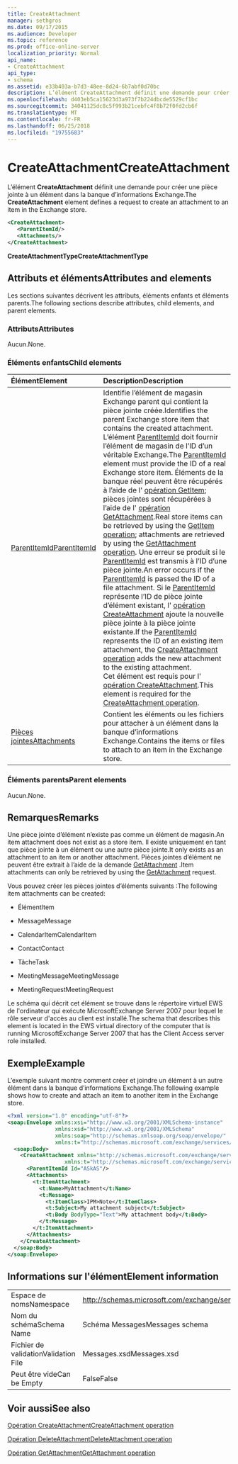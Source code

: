 ```yaml
---
title: CreateAttachment
manager: sethgros
ms.date: 09/17/2015
ms.audience: Developer
ms.topic: reference
ms.prod: office-online-server
localization_priority: Normal
api_name:
- CreateAttachment
api_type:
- schema
ms.assetid: e33b403a-b7d3-48ee-8d24-6b7abf0d70bc
description: L’élément CreateAttachment définit une demande pour créer une pièce jointe à un élément dans la banque d’informations Exchange.
ms.openlocfilehash: d403eb5ca15623d3a973f7b224dbcde5529cf1bc
ms.sourcegitcommit: 34041125dc8c5f993b21cebfc4f8b72f0fd2cb6f
ms.translationtype: MT
ms.contentlocale: fr-FR
ms.lasthandoff: 06/25/2018
ms.locfileid: "19755683"
---
```

# <a name="createattachment"></a><span data-ttu-id="7dbe7-103">CreateAttachment</span><span class="sxs-lookup"><span data-stu-id="7dbe7-103">CreateAttachment</span></span>

<span data-ttu-id="7dbe7-104">L’élément **CreateAttachment** définit une demande pour créer une pièce jointe à un élément dans la banque d’informations Exchange.</span><span class="sxs-lookup"><span data-stu-id="7dbe7-104">The **CreateAttachment** element defines a request to create an attachment to an item in the Exchange store.</span></span> 
  
```xml
<CreateAttachment>
   <ParentItemId/>
   <Attachments/>
</CreateAttachment>
```

 <span data-ttu-id="7dbe7-105">**CreateAttachmentType**</span><span class="sxs-lookup"><span data-stu-id="7dbe7-105">**CreateAttachmentType**</span></span>
## <a name="attributes-and-elements"></a><span data-ttu-id="7dbe7-106">Attributs et éléments</span><span class="sxs-lookup"><span data-stu-id="7dbe7-106">Attributes and elements</span></span>

<span data-ttu-id="7dbe7-107">Les sections suivantes décrivent les attributs, éléments enfants et éléments parents.</span><span class="sxs-lookup"><span data-stu-id="7dbe7-107">The following sections describe attributes, child elements, and parent elements.</span></span>
  
### <a name="attributes"></a><span data-ttu-id="7dbe7-108">Attributs</span><span class="sxs-lookup"><span data-stu-id="7dbe7-108">Attributes</span></span>

<span data-ttu-id="7dbe7-109">Aucun.</span><span class="sxs-lookup"><span data-stu-id="7dbe7-109">None.</span></span>
  
### <a name="child-elements"></a><span data-ttu-id="7dbe7-110">Éléments enfants</span><span class="sxs-lookup"><span data-stu-id="7dbe7-110">Child elements</span></span>

|<span data-ttu-id="7dbe7-111">**Élément**</span><span class="sxs-lookup"><span data-stu-id="7dbe7-111">**Element**</span></span>|<span data-ttu-id="7dbe7-112">**Description**</span><span class="sxs-lookup"><span data-stu-id="7dbe7-112">**Description**</span></span>|
|:-----|:-----|
|[<span data-ttu-id="7dbe7-113">ParentItemId</span><span class="sxs-lookup"><span data-stu-id="7dbe7-113">ParentItemId</span></span>](parentitemid.md) <br/> |<span data-ttu-id="7dbe7-114">Identifie l’élément de magasin Exchange parent qui contient la pièce jointe créée.</span><span class="sxs-lookup"><span data-stu-id="7dbe7-114">Identifies the parent Exchange store item that contains the created attachment.</span></span> <span data-ttu-id="7dbe7-115">L’élément [ParentItemId](parentitemid.md) doit fournir l’élément de magasin de l’ID d’un véritable Exchange.</span><span class="sxs-lookup"><span data-stu-id="7dbe7-115">The [ParentItemId](parentitemid.md) element must provide the ID of a real Exchange store item.</span></span> <span data-ttu-id="7dbe7-116">Éléments de la banque réel peuvent être récupérés à l’aide de l' [opération GetItem](getitem-operation.md); pièces jointes sont récupérées à l’aide de l' [opération GetAttachment](getattachment-operation.md).</span><span class="sxs-lookup"><span data-stu-id="7dbe7-116">Real store items can be retrieved by using the [GetItem operation](getitem-operation.md); attachments are retrieved by using the [GetAttachment operation](getattachment-operation.md).</span></span> <span data-ttu-id="7dbe7-117">Une erreur se produit si le [ParentItemId](parentitemid.md) est transmis à l’ID d’une pièce jointe.</span><span class="sxs-lookup"><span data-stu-id="7dbe7-117">An error occurs if the [ParentItemId](parentitemid.md) is passed the ID of a file attachment.</span></span> <span data-ttu-id="7dbe7-118">Si le [ParentItemId](parentitemid.md) représente l’ID de pièce jointe d’élément existant, l' [opération CreateAttachment](createattachment-operation.md) ajoute la nouvelle pièce jointe à la pièce jointe existante.</span><span class="sxs-lookup"><span data-stu-id="7dbe7-118">If the [ParentItemId](parentitemid.md) represents the ID of an existing item attachment, the [CreateAttachment operation](createattachment-operation.md) adds the new attachment to the existing attachment.</span></span>  <br/> <span data-ttu-id="7dbe7-119">Cet élément est requis pour l' [opération CreateAttachment](createattachment-operation.md).</span><span class="sxs-lookup"><span data-stu-id="7dbe7-119">This element is required for the [CreateAttachment operation](createattachment-operation.md).</span></span>  <br/> |
|[<span data-ttu-id="7dbe7-120">Pièces jointes</span><span class="sxs-lookup"><span data-stu-id="7dbe7-120">Attachments</span></span>](attachments-ex15websvcsotherref.md) <br/> |<span data-ttu-id="7dbe7-121">Contient les éléments ou les fichiers pour attacher à un élément dans la banque d’informations Exchange.</span><span class="sxs-lookup"><span data-stu-id="7dbe7-121">Contains the items or files to attach to an item in the Exchange store.</span></span>  <br/> |
   
### <a name="parent-elements"></a><span data-ttu-id="7dbe7-122">Éléments parents</span><span class="sxs-lookup"><span data-stu-id="7dbe7-122">Parent elements</span></span>

<span data-ttu-id="7dbe7-123">Aucun.</span><span class="sxs-lookup"><span data-stu-id="7dbe7-123">None.</span></span>
  
## <a name="remarks"></a><span data-ttu-id="7dbe7-124">Remarques</span><span class="sxs-lookup"><span data-stu-id="7dbe7-124">Remarks</span></span>

<span data-ttu-id="7dbe7-125">Une pièce jointe d’élément n’existe pas comme un élément de magasin.</span><span class="sxs-lookup"><span data-stu-id="7dbe7-125">An item attachment does not exist as a store item.</span></span> <span data-ttu-id="7dbe7-126">Il existe uniquement en tant que pièce jointe à un élément ou une autre pièce jointe.</span><span class="sxs-lookup"><span data-stu-id="7dbe7-126">It only exists as an attachment to an item or another attachment.</span></span> <span data-ttu-id="7dbe7-127">Pièces jointes d’élément ne peuvent être extrait à l’aide de la demande [GetAttachment](getattachment.md) .</span><span class="sxs-lookup"><span data-stu-id="7dbe7-127">Item attachments can only be retrieved by using the [GetAttachment](getattachment.md) request.</span></span> 
  
<span data-ttu-id="7dbe7-128">Vous pouvez créer les pièces jointes d’éléments suivants :</span><span class="sxs-lookup"><span data-stu-id="7dbe7-128">The following item attachments can be created:</span></span>
  
- <span data-ttu-id="7dbe7-129">Élément</span><span class="sxs-lookup"><span data-stu-id="7dbe7-129">Item</span></span>
    
- <span data-ttu-id="7dbe7-130">Message</span><span class="sxs-lookup"><span data-stu-id="7dbe7-130">Message</span></span>
    
- <span data-ttu-id="7dbe7-131">CalendarItem</span><span class="sxs-lookup"><span data-stu-id="7dbe7-131">CalendarItem</span></span>
    
- <span data-ttu-id="7dbe7-132">Contact</span><span class="sxs-lookup"><span data-stu-id="7dbe7-132">Contact</span></span>
    
- <span data-ttu-id="7dbe7-133">Tâche</span><span class="sxs-lookup"><span data-stu-id="7dbe7-133">Task</span></span>
    
- <span data-ttu-id="7dbe7-134">MeetingMessage</span><span class="sxs-lookup"><span data-stu-id="7dbe7-134">MeetingMessage</span></span>
    
- <span data-ttu-id="7dbe7-135">MeetingRequest</span><span class="sxs-lookup"><span data-stu-id="7dbe7-135">MeetingRequest</span></span>
    
<span data-ttu-id="7dbe7-136">Le schéma qui décrit cet élément se trouve dans le répertoire virtuel EWS de l'ordinateur qui exécute MicrosoftExchange Server 2007 pour lequel le rôle serveur d'accès au client est installé.</span><span class="sxs-lookup"><span data-stu-id="7dbe7-136">The schema that describes this element is located in the EWS virtual directory of the computer that is running MicrosoftExchange Server 2007 that has the Client Access server role installed.</span></span>
  
## <a name="example"></a><span data-ttu-id="7dbe7-137">Exemple</span><span class="sxs-lookup"><span data-stu-id="7dbe7-137">Example</span></span>

<span data-ttu-id="7dbe7-138">L’exemple suivant montre comment créer et joindre un élément à un autre élément dans la banque d’informations Exchange.</span><span class="sxs-lookup"><span data-stu-id="7dbe7-138">The following example shows how to create and attach an item to another item in the Exchange store.</span></span>
  
```XML
<?xml version="1.0" encoding="utf-8"?>
<soap:Envelope xmlns:xsi="http://www.w3.org/2001/XMLSchema-instance"
               xmlns:xsd="http://www.w3.org/2001/XMLSchema"
               xmlns:soap="http://schemas.xmlsoap.org/soap/envelope/"
               xmlns:t="http://schemas.microsoft.com/exchange/services/2006/types">
  <soap:Body>
    <CreateAttachment xmlns="http://schemas.microsoft.com/exchange/services/2006/messages" 
                  xmlns:t="http://schemas.microsoft.com/exchange/services/2006/types">
      <ParentItemId Id="ASkAS"/>
      <Attachments>
        <t:ItemAttachment>
          <t:Name>MyAttachment</t:Name>
          <t:Message>
            <t:ItemClass>IPM>Note</t:ItemClass>
            <t:Subject>My attachment subject</t:Subject>
            <t:Body BodyType="Text">My attachment body</t:Body>
          </t:Message>
        </t:ItemAttachment>
      </Attachments>
    </CreateAttachment>
  </soap:Body>
</soap:Envelope>
```

## <a name="element-information"></a><span data-ttu-id="7dbe7-139">Informations sur l'élément</span><span class="sxs-lookup"><span data-stu-id="7dbe7-139">Element information</span></span>

|||
|:-----|:-----|
|<span data-ttu-id="7dbe7-140">Espace de noms</span><span class="sxs-lookup"><span data-stu-id="7dbe7-140">Namespace</span></span>  <br/> |http://schemas.microsoft.com/exchange/services/2006/messages  <br/> |
|<span data-ttu-id="7dbe7-141">Nom du schéma</span><span class="sxs-lookup"><span data-stu-id="7dbe7-141">Schema Name</span></span>  <br/> |<span data-ttu-id="7dbe7-142">Schéma Messages</span><span class="sxs-lookup"><span data-stu-id="7dbe7-142">Messages schema</span></span>  <br/> |
|<span data-ttu-id="7dbe7-143">Fichier de validation</span><span class="sxs-lookup"><span data-stu-id="7dbe7-143">Validation File</span></span>  <br/> |<span data-ttu-id="7dbe7-144">Messages.xsd</span><span class="sxs-lookup"><span data-stu-id="7dbe7-144">Messages.xsd</span></span>  <br/> |
|<span data-ttu-id="7dbe7-145">Peut être vide</span><span class="sxs-lookup"><span data-stu-id="7dbe7-145">Can be Empty</span></span>  <br/> |<span data-ttu-id="7dbe7-146">False</span><span class="sxs-lookup"><span data-stu-id="7dbe7-146">False</span></span>  <br/> |
   
## <a name="see-also"></a><span data-ttu-id="7dbe7-147">Voir aussi</span><span class="sxs-lookup"><span data-stu-id="7dbe7-147">See also</span></span>



[<span data-ttu-id="7dbe7-148">Opération CreateAttachment</span><span class="sxs-lookup"><span data-stu-id="7dbe7-148">CreateAttachment operation</span></span>](createattachment-operation.md)
  
[<span data-ttu-id="7dbe7-149">Opération DeleteAttachment</span><span class="sxs-lookup"><span data-stu-id="7dbe7-149">DeleteAttachment operation</span></span>](deleteattachment-operation.md)
  
[<span data-ttu-id="7dbe7-150">Opération GetAttachment</span><span class="sxs-lookup"><span data-stu-id="7dbe7-150">GetAttachment operation</span></span>](getattachment-operation.md)

